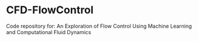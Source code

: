 # CFD-FlowControl
Code repository for: An Exploration of Flow Control Using Machine Learning and Computational Fluid Dynamics 

